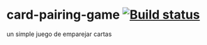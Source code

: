 # card-pairing-game [![Build status](https://ci.appveyor.com/api/projects/status/rj3mgbyxnb1atdtq?svg=true)](https://ci.appveyor.com/project/EduFdezSoy/card-pairing-game)
un simple juego de emparejar cartas
